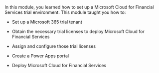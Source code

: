 In this module, you learned how to set up a Microsoft Cloud for Financial Services trial environment. This module taught you how to:

- Set up a Microsoft 365 trial tenant

- Obtain the necessary trial licenses to deploy Microsoft Cloud for Financial Services

- Assign and configure those trial licenses

- Create a Power Apps portal

- Deploy Microsoft Cloud for Financial Services
